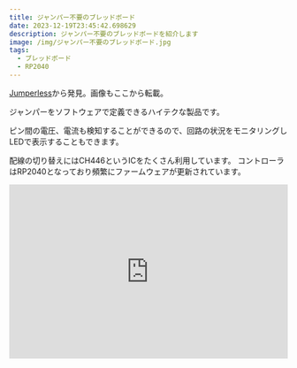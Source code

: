 ```yaml
---
title: ジャンパー不要のブレッドボード
date: 2023-12-19T23:45:42.698629
description: ジャンパー不要のブレッドボードを紹介します
image: /img/ジャンパー不要のブレッドボード.jpg
tags:
  - ブレッドボード
  - RP2040
---
```

[Jumperless](https://www.elecrow.com/jumperless-rev-3-kit.html?utm_source=email&utm_term=erica)から発見。画像もここから転載。

ジャンパーをソフトウェアで定義できるハイテクな製品です。

ピン間の電圧、電流も検知することができるので、回路の状況をモニタリングしLEDで表示することもできます。

配線の切り替えにはCH446というICをたくさん利用しています。
コントローラはRP2040となっており頻繁にファームウェアが更新されています。


<iframe width="100%" height="315" src="https://www.youtube.com/embed/_k0aKM68Xl4" title="YouTube video player" frameborder="0" allow="accelerometer; autoplay; clipboard-write; encrypted-media; gyroscope; picture-in-picture" allowfullscreen></iframe>

